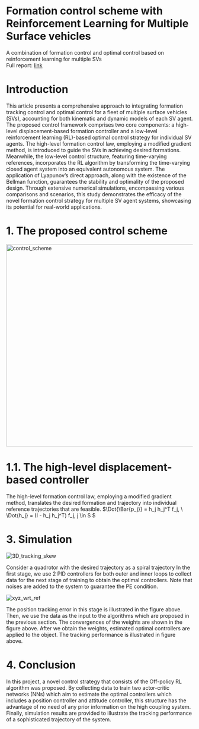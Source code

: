 # Formation control scheme with Reinforcement Learning for Multiple Surface vehicles
A combination of formation control and optimal control based on reinforcement learning for multiple SVs    
Full report: [link](https://drive.google.com/drive/folders/1O79KVI5BtS4bu3oG9LMU0cJH48o4lHXR)

# Introduction
This article presents a comprehensive approach to integrating formation tracking control and optimal control for a fleet of multiple surface vehicles (SVs), accounting for both kinematic and dynamic models of each SV agent. The proposed control framework comprises two core components: a high-level displacement-based formation controller and a low-level reinforcement learning (RL)-based optimal control strategy for individual SV agents. The high-level formation control law, employing a modified gradient method, is introduced to guide the SVs in achieving desired formations. Meanwhile, the low-level control structure, featuring time-varying references, incorporates the RL algorithm by transforming the time-varying closed agent system into an equivalent autonomous system. The application of Lyapunov’s direct approach, along with the existence of the Bellman function, guarantees the stability and optimality of the proposed design. Through extensive numerical simulations, encompassing various comparisons and scenarios, this study demonstrates the efficacy of the novel formation control strategy for multiple SV agent systems, showcasing its potential for real-world applications.
# 1. The proposed control scheme
<img width="544" alt="control_scheme" src="https://github.com/duongdinhph/Formation_RL_for_multiagents/assets/56771011/7090a2ba-3d5e-4ebe-8ce4-9b1e9ccee398">

# 1.1. The high-level displacement-based controller
The high-level formation control law, employing a modified gradient method, translates the desired formation and trajectory into individual reference trajectories that are feasible.
$\Dot{\Bar{p_j}} = h_j h_j^T f_j, \\
         \Dot{h_j} = (I - h_j h_j^T) f_j, j \in S $


# 3. Simulation
![3D_tracking_skew](https://github.com/duongdinhph/OTCP_Quad/assets/56771011/5f818f3d-f018-494b-a6ec-4f97d2e55295)

Consider a quadrotor with the desired trajectory as a spiral trajectory
In the first stage, we use 2 PID controllers for both outer and inner loops to collect data for the next
stage of training to obtain the optimal controllers. Note that noises are added to the system to guarantee
the PE condition.

![xyz_wrt_ref](https://github.com/duongdinhph/OTCP_Quad/assets/56771011/be6b3386-5f5b-419b-b4d3-0e306fc9f110)

The position tracking error in this stage is illustrated in the figure above.
Then, we use the data as the input to the algorithms which are proposed in the previous section. The
convergences of the weights are shown in the figure above.
After we obtain the weights, estimated optimal controllers are applied to the object. The tracking
performance is illustrated in figure above.
# 4. Conclusion
In this project, a novel control strategy that consists of the Off-policy RL algorithm was proposed. By
collecting data to train two actor-critic networks (NNs) which aim to estimate the optimal controllers
which includes a position controller and attitude controller, this structure has the advantage of no need
of any prior information on the high coupling system. Finally, simulation results are provided to
illustrate the tracking performance of a sophisticated trajectory of the system.


